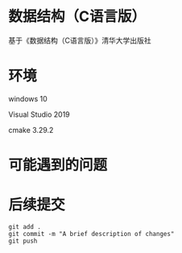 # 数据结构（C语言版）

基于《数据结构（C语言版）》清华大学出版社

# 环境

windows 10

Visual Studio 2019

cmake  3.29.2

# 可能遇到的问题


# 后续提交

```
git add .
git commit -m "A brief description of changes"
git push
```



